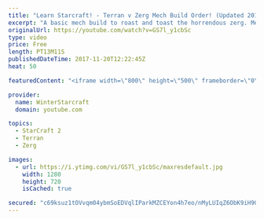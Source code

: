 ```yaml
---
title: "Learn Starcraft! - Terran v Zerg Mech Build Order! (Updated 2018)"
excerpt: "A basic mech build to roast and toast the horrendous zerg. Meant for lower level players looking for some direction! -- Watch live at https://www.twitch.tv/wintergaming"
originalUrl: https://youtube.com/watch?v=GS7l_y1cbSc
type: video
price: Free
length: PT13M11S
publishedDateTime: 2017-11-20T12:22:45Z
heat: 50

featuredContent: "<iframe width=\"800\" height=\"500\" frameborder=\"0\" src=\"https://www.youtube.com/embed/GS7l_y1cbSc\" allow=\"accelerometer; autoplay; encrypted-media; gyroscope; picture-in-picture\" allowfullscreen></iframe>"

provider:
  name: WinterStarcraft
  domain: youtube.com

topics:
  - StarCraft 2
  - Terran
  - Zerg

images:
  - url: https://i.ytimg.com/vi/GS7l_y1cbSc/maxresdefault.jpg
    width: 1280
    height: 720
    isCached: true

secured: "c69ksuz1tOVvqm04ybmSoEDVqlIParkMZCEYon4h7eo/nMyLUIqZ6ObK9iH9Q2/NTfsXxJyVA/QPBx7vtBFChjFZ0ZoP9mesZqhgLC3Cpx+wc7iW0PZD7/zFTqU7Itbc/Q4S+iRkLjHznukZqHhXkFlTV4pUluvzCMiOYMy5qACKrk/8RfsTWASle68QGZYsI24T9jxfUCJCQ/VMP/ySn5StJdE15KNtdkOMkdvJ+7REoYUt+JCwXTUdE4wduGxI8MSqYnMbfy22/iOlI/on1A9RUPTbdlcq7xYcQc3UK0FeAPX3kFDYA1cq2R7kJXbmZriuFrVvSUpOU/pTlIeZ5uRLcbk58MMPzHZDo2jUgbyeIzMFN8Jni0LB9zDkEGos2YGOHg3SCbUp+9Oyz3ZmhH5nqShm9LF+nYfdDJxqijI=;Arc7EeZ77/DHjv2p2bDFiQ=="
---
```


